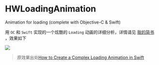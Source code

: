 # HWLoadingAnimation
Animation for loading (complete with Objective-C &amp; Swift)


用 `OC` 和 `Swift` 实现的一个炫酷的 `Loading` 动画的详细分析，详情请见 [我的简书](http://www.jianshu.com/p/658641c77f51)
 ，效果如下

![](https://github.com/Loveway/HWLoadingAnimation/blob/master/HWLoadingAnimation-OC/HWLoadingAnimation.gif)



> 原效果出处[How to Create a Complex Loading Animation in Swift](https://www.raywenderlich.com/1746-how-to-create-a-complex-loading-animation-in-swift)

